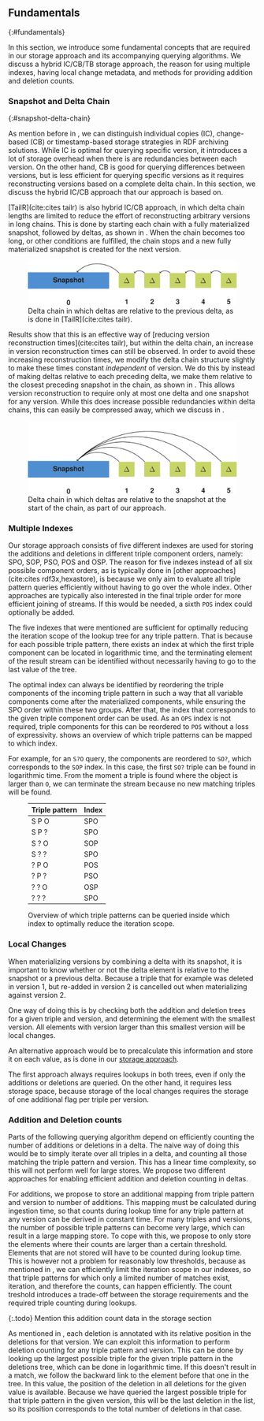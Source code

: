 ## Fundamentals
{:#fundamentals}

In this section, we introduce some fundamental concepts
that are required in our storage approach and its accompanying querying algorithms.
We discuss a hybrid IC/CB/TB storage approach,
the reason for using multiple indexes,
having local change metadata,
and methods for providing addition and deletion counts.

### Snapshot and Delta Chain
{:#snapshot-delta-chain}

As mention before in [](#preliminaries), we can distinguish individual copies (IC),
change-based (CB) or timestamp-based storage strategies in RDF archiving solutions.
While IC is optimal for querying specific version, it introduces a lot of storage overhead when there is are redundancies between each version.
On the other hand, CB is good for querying differences between versions, but is less efficient for querying specific versions as it requires
reconstructing versions based on a complete delta chain.
In this section, we discuss the hybrid IC/CB approach that our approach is based on.

[TailR](cite:cites tailr) is also hybrid IC/CB approach, in which delta chain lengths are limited
to reduce the effort of reconstructing arbitrary versions in long chains.
This is done by starting each chain with a fully materialized snapshot, followed by deltas, as shown in [](#regular-delta-chain).
When the chain becomes too long, or other conditions are fulfilled, the chain stops
and a new fully materialized snapshot is created for the next version.

<figure id="regular-delta-chain">
<img src="img/regular-delta-chain.svg" alt="[regular delta chain]">
<figcaption markdown="block">
Delta chain in which deltas are relative to the previous delta, as is done in [TailR](cite:cites tailr).
</figcaption>
</figure>

Results show that this is an effective way of [reducing version reconstruction times](cite:cites tailr),
but within the delta chain, an increase in version reconstruction times can still be observed.
In order to avoid these increasing reconstruction times,
we modify the delta chain structure slightly to make these times constant _independent_ of version.
We do this by instead of making deltas relative to each preceding delta,
we make them relative to the closest preceding snapshot in the chain, as shown in [](#alternative-delta-chain).
This allows version reconstruction to require only at most one delta and one snapshot for any version.
While this does increase possible redundancies within delta chains, this can easily be compressed away,
which we discuss in [](#storage).

<figure id="alternative-delta-chain">
<img src="img/alternative-delta-chain.svg" alt="[alternative delta chain]">
<figcaption markdown="block">
Delta chain in which deltas are relative to the snapshot at the start of the chain, as part of our approach.
</figcaption>
</figure>

### Multiple Indexes

Our storage approach consists of five different indexes are used for storing the additions and deletions
in different triple component orders, namely: SPO, SOP, PSO, POS and OSP.
The reason for five indexes instead of all six possible component orders,
as is typically done in [other approaches](cite:cites rdf3x,hexastore),
is because we only aim to evaluate all triple pattern queries efficiently without having to go over the whole index.
Other approaches are typically also interested in the final triple order for more efficient joining of streams.
If this would be needed, a sixth `POS` index could optionally be added.

The five indexes that were mentioned are sufficient for optimally reducing the iteration scope of the lookup tree for any triple pattern.
That is because for each possible triple pattern,
there exists an index at which the first triple component can be located in logarithmic time,
and the terminating element of the result stream can be identified without necessarily having to go to the last value of the tree.

The optimal index can always be identified by reordering the triple components of the incoming triple pattern
in such a way that all variable components come after the materialized components, while ensuring the SPO order within these two groups.
After that, the index that corresponds to the given triple component order can be used.
As an `OPS` index is not required, triple components for this can be reordered to `POS` without a loss of expressivity.
[](#triple-pattern-index-mapping) shows an overview of which triple patterns can be mapped to which index.

For example, for an `S?O` query, the components are reordered to `SO?`, which corresponds to the `SOP` index.
In this case, the first `SO?` triple can be found in logarithmic time.
From the moment a triple is found where the object is larger than `O`,
we can terminate the stream because no new matching triples will be found.

<figure id="triple-pattern-index-mapping" class="table" markdown="1">

| Triple pattern | Index |
| -------------- |-------|
| S P O          | SPO   |
| S P ?          | SPO   |
| S ? O          | SOP   |
| S ? ?          | SPO   |
| ? P O          | POS   |
| ? P ?          | PSO   |
| ? ? O          | OSP   |
| ? ? ?          | SPO   |


<figcaption markdown="block">
Overview of which triple patterns can be queried inside which index to optimally reduce the iteration scope.
</figcaption>
</figure>

### Local Changes

When materializing versions by combining a delta with its snapshot,
it is important to know whether or not the delta element is relative to the snapshot or a previous delta.
Because a triple that for example was deleted in version 1, but re-added in version 2
is cancelled out when materializing against version 2.

One way of doing this is by checking both the addition and deletion trees for a given triple and version,
and determining the element with the smallest version.
All elements with version larger than this smallest version will be local changes.

An alternative approach would be to precalculate this information
and store it on each value, as is done in our [storage approach](#delta-compression).

The first approach always requires lookups in both trees,
even if only the additions or deletions are queried.
On the other hand, it requires less storage space,
because storage of the local changes requires the storage of one additional flag per triple per version.

### Addition and Deletion counts

Parts of the following querying algorithm depend on efficiently counting
the number of additions or deletions in a delta.
The naive way of doing this would be to simply iterate over all triples in a delta,
and counting all those matching the triple pattern and version.
This has a linear time complexity, so this will not perform well for large stores.
We propose two different approaches for enabling efficient addition and deletion counting in deltas.

For additions, we propose to store an additional mapping from triple pattern and version to number of additions.
This mapping must be calculated during ingestion time, so that counts during lookup time for any triple pattern
at any version can be derived in constant time.
For many triples and versions, the number of possible triple patterns can become very large,
which can result in a large mapping store.
To cope with this, we propose to only store the elements where their counts are larger than a certain threshold.
Elements that are not stored will have to be counted during lookup time.
This is however not a problem for reasonably low thresholds,
because as mentioned in [](#fundamentals),
we can efficiently limit the iteration scope in our indexes,
so that triple patterns for which only a limited number of matches exist,
iteration, and therefore the counts, can happen efficiently.
The count treshold introduces a trade-off between the storage requirements and the required triple counting during lookups.

{:.todo}
Mention this addition count data in the storage section

As mentioned in [](#delta-compression), each deletion is annotated with its relative position in the deletions for that version.
We can exploit this information to perform deletion counting for any triple pattern and version.
This can be done by looking up the largest possible triple for the given triple pattern in the deletions tree,
which can be done in logarithmic time.
If this doesn't result in a match, we follow the backward link to the element before that one in the tree.
In this value, the position of the deletion in all deletions for the given value is available.
Because we have queried the largest possible triple for that triple pattern in the given version,
this will be the last deletion in the list, so its position corresponds to the total number of deletions in that case.